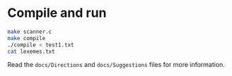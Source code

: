 # Compile and run

```bash
make scanner.c
make compile
./compile < test1.txt
cat lexemes.txt
```

Read the `docs/Directions` and `docs/Suggestions` files for more information.

